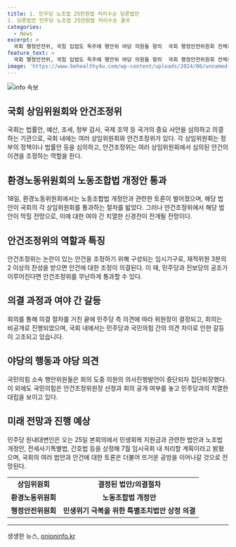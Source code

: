 ```yaml
---
title: 1. 민주당 노조법 25만원법 처리수순 당론법안
2. 당론법안 민주당 노조법 25만원법 처리수순 결국
categories:
  - News
excerpt: >
  국회 행정안전위, 국힘 입법도 독주에 행안위 여당 의원들 항의  국회 행정안전위원회 전체회의에서 국힘 의원들이 입법 독주에 항의하며 진행되고 있는 상황. 노동조합법 개정안 등 법안이 국힘의 반대에도 통과 전망이 나타나고 있으며, 안건조정위원회를 둘러싼 여야 간의 신경전도 이어지고 있다. 야당과 비교섭단체인 진보당의 공조로 안건조정위 통과가 가능할 것으로 보이고 있는 상황이다.
feature_text: >
  국회 행정안전위, 국힘 입법도 독주에 행안위 여당 의원들 항의  국회 행정안전위원회 전체회의에서 국힘 의원들이 입법 독주에 항의하며 진행되고 있는 상황. 노동조합법 개정안 등 법안이 국힘의 반대에도 통과 전망이 나타나고 있으며, 안건조정위원회를 둘러싼 여야 간의 신경전도 이어지고 있다. 야당과 비교섭단체인 진보당의 공조로 안건조정위 통과가 가능할 것으로 보이고 있는 상황이다.
image: 'https://www.behealthy4u.com/wp-content/uploads/2024/06/unnamed-file.png'
---
```


<p><img src="https://www.behealthy4u.com/wp-content/uploads/2024/06/unnamed-file.png" alt="info 속보" /></p>

<h2 data-ke-size="size26">국회 상임위원회와 안건조정위</h2>

<p data-ke-size="size16">국회는 법률안, 예산, 조세, 정부 감사, 국제 조약 등 국가의 중요 사안을 심의하고 의결하는 기관으로, 국회 내에는 여러 상임위원회와 안건조정위가 있다. 각 상임위원회는 정부의 정책이나 법률안 등을 심의하고, 안건조정위는 여러 상임위원회에서 심의된 안건의 이견을 조정하는 역할을 한다.</p>

<h2 data-ke-size="size26">환경노동위원회의 노동조합법 개정안 통과</h2>

<p data-ke-size="size16">18일, 환경노동위원회에서는 노동조합법 개정안과 관련한 토론이 벌어졌으며, 해당 법안이 국회의 각 상임위원회를 통과하는 절차를 밟았다. 그러나 안건조정위에서 해당 법안이 막힐 전망으로, 이에 대한 여야 간 치열한 신경전이 전개될 전망이다.</p>

<h2 data-ke-size="size26">안건조정위의 역할과 특징</h2>

<p data-ke-size="size16">안건조정위는 논란이 있는 안건을 조정하기 위해 구성되는 임시기구로, 재적위원 3분의 2 이상의 찬성을 받으면 안건에 대한 조정이 의결된다. 이 때, 민주당과 진보당의 공조가 이루어진다면 안건조정위를 무난하게 통과할 수 있다.</p>

<h2 data-ke-size="size26">의결 과정과 여야 간 갈등</h2>

<p data-ke-size="size16">회의를 통해 의결 절차를 거친 끝에 민주당 측 의견에 따라 위원장이 결정되고, 회의는 비공개로 진행되었으며, 국회 내에서는 민주당과 국민의힘 간의 의견 차이로 인한 갈등이 고조되고 있습니다.</p>

<h2 data-ke-size="size26">야당의 행동과 야당 의견</h2>

<p data-ke-size="size16">국민의힘 소속 행안위원들은 회의 도중 의원의 의사진행발언이 중단되자 집단퇴장했다. 이 외에도 국민의힘은 안건조정위원장 선정과 회의 공개 여부를 놓고 민주당과의 치열한 대립을 보이고 있다.</p>

<h2 data-ke-size="size26">미래 전망과 진행 예상</h2>

<p data-ke-size="size16">민주당 원내대변인은 오는 25일 본회의에서 민생회복 지원금과 관련한 법안과 노조법 개정안, 전세사기특별법, 간호법 등을 상정해 7월 임시국회 내 처리할 계획이라고 밝혔으며, 국회의 여러 법안과 안건에 대한 토론은 더불어 뜨거운 공방을 이어나갈 것으로 전망된다.</p>

<table>
    <tr>
        <td style="text-align: center; height: 17px;"><b>상임위원회</b></td>
        <td style="text-align: center; height: 17px;"><b>결정된 법안/의결절차</b></td>
    </tr>
    <tr>
        <td style="text-align: center; height: 17px;"><b>환경노동위원회</b></td>
        <td style="text-align: center; height: 17px;"><b>노동조합법 개정안</b></td>
    </tr>
    <tr>
        <td style="text-align: center; height: 17px;"><b>행정안전위원회</b></td>
        <td style="text-align: center; height: 17px;"><b>민생위기 극복을 위한 특별조치법안 상정 의결</b></td>
    </tr>
</table>

<p><hr></p>
생생한 뉴스, <a href="https://onioninfo.kr" rel="dofollow">onioninfo.kr</a>


